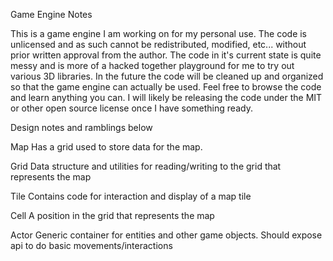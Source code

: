 Game Engine Notes

This is a game engine I am working on for my personal use. The code is unlicensed and as such cannot be redistributed, modified, etc... without prior written approval from the author. The code in it's current state is quite messy and is more of a hacked together playground for me to try out various 3D libraries. In the future the code will be cleaned up and organized so that the game engine can actually be used. Feel free to browse the code and learn anything you can. I will likely be releasing the code under the MIT or other open source license once I have something ready.


Design notes and ramblings below

Map
Has a grid used to store data for the map.

Grid
Data structure and utilities for reading/writing to the grid that represents the map

Tile
Contains code for interaction and display of a map tile

Cell
A position in the grid that represents the map

Actor
Generic container for entities and other game objects. Should expose api to do basic movements/interactions